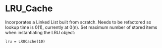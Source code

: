 LRU_Cache
=========

Incorporates a Linked List built from scratch. Needs to be refactored so lookup time is 0(1), currently at 0(n). Set maximum number of stored items when instantiating the LRU object:

```
lru = LRUCache(10)
```
